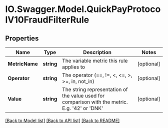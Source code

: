 # IO.Swagger.Model.QuickPayProtocolV10FraudFilterRule
## Properties

Name | Type | Description | Notes
------------ | ------------- | ------------- | -------------
**MetricName** | **string** | The variable metric this rule applies to | [optional] 
**Operator** | **string** | The operator (&#x3D;&#x3D;, !&#x3D;, &lt;, &lt;&#x3D;, &gt;, &gt;&#x3D;, in, not_in) | [optional] 
**Value** | **string** | The string representation of the value used for comparison with the metric. E.g. &#39;42&#39; or &#39;DNK&#39; | [optional] 

[[Back to Model list]](../README.md#documentation-for-models) [[Back to API list]](../README.md#documentation-for-api-endpoints) [[Back to README]](../README.md)

